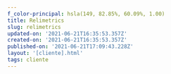 ```yaml
---
f_color-principal: hsla(149, 82.85%, 60.09%, 1.00)
title: Relimetrics
slug: relimetrics
updated-on: '2021-06-21T16:35:53.357Z'
created-on: '2021-06-21T16:35:53.357Z'
published-on: '2021-06-21T17:09:43.228Z'
layout: '[cliente].html'
tags: cliente
---
```



